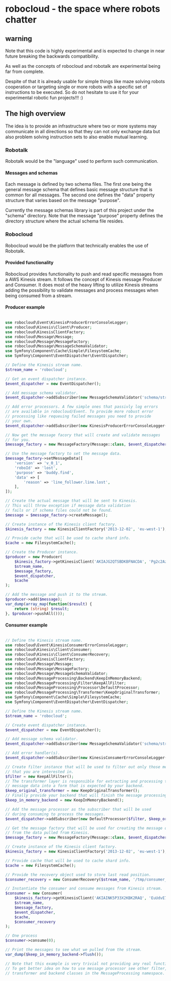 # robocloud - the space where robots chatter

## warning
Note that this code is highly experimental and is expected to change
in near future breaking the backwards compatibility.

As well as the concepts of robocloud and robotalk are experimental
being far from complete.

Despite of that it is already usable for simple things like maze 
solving robots cooperation or targeting single or more robots with
a specific set of instructions to be executed. So do not hesitate 
to use it for your experimental robotic fun projects!!! :)

## The high overview
The idea is to provide an infrastructure where two or more systems may
communicate in all directions so that they can not only exchange
data but also problem solving instruction sets to also enable mutual 
learning.

### Robotalk
Robotalk would be the "language" used to perform such communication.

#### Messages and schemas
Each message is defined by two schema files. The first one being the 
general message schema that defines basic message structure that is
common for all messages. The second one defines the "data" property
structure that varies based on the message "purpose".

Currently the message schemas library is part of this project under
the "schema" directory. Note that the message "purpose" property 
defines the directory structure where the actual schema file resides.


### Robocloud
Robocloud would be the platform that technically enables the use of
Robotalk.

#### Provided functionality
Robocloud provides functionality to push and read specific messages
from a AWS Kinesis stream. It follows the concept of Kinesis message 
Producer and Consumer. It does most of the heavy lifting to utilize 
Kinesis streams adding the possibility to validate messages and 
process messages when being consumed from a stream.

#### Producer example

```php

use robocloud\Event\KinesisProducerErrorConsoleLogger;
use robocloud\Kinesis\Client\Producer;
use robocloud\KinesisClientFactory;
use robocloud\Message\Message;
use robocloud\Message\MessageFactory;
use robocloud\Message\MessageSchemaValidator;
use Symfony\Component\Cache\Simple\FilesystemCache;
use Symfony\Component\EventDispatcher\EventDispatcher;

// Define the Kinesis stream name.
$stream_name = 'robocloud';

// Get an event dispatcher instance.
$event_dispatcher = new EventDispatcher();

// Add message schema validator.
$event_dispatcher->addSubscriber(new MessageSchemaValidator('schema/stream/robocloud/message'));

// Add error processors. A few simple ones that passivly log errors
// are available in robocloud/Event. To provide more robust error
// processing like requeuing failed messages you need to provide
// your own.
$event_dispatcher->addSubscriber(new KinesisProducerErrorConsoleLogger());

// Now get the message facory that will create and validate messages
// for you.
$message_factory = new MessageFactory(Message::class, $event_dispatcher);

// Use the message factory to set the message data.
$message_factory->setMessageData([
    'version' => 'v_0_1',
    'roboId' => 'lost',
    'purpose' => 'buddy.find',
    'data' => [
        'reason' => 'line_follower.line.lost',
    ],
]);

// Create the actual message that will be sent to Kinesis.
// This will throw exception if message data validation
// fails or if schema files could not be found.
$message = $message_factory->createMessage();

// Create instance of the Kinesis client factory.
$kinesis_factory = new KinesisClientFactory('2013-12-02', 'eu-west-1');

// Provide cache that will be used to cache shard info.
$cache = new FilesystemCache();

// Create the Producer instance.
$producer = new Producer(
    $kinesis_factory->getKinesisClient('AKIAJG2QTSBDKBFNACDA', 'Pg2c2AzMfY/5koj6b0IO3GgOvgF/m5nUDayjBOh/'),
    $stream_name,
    $message_factory,
    $event_dispatcher,
    $cache
);

// Add the message and push it to the stream.
$producer->add($message);
var_dump(array_map(function($result) {
    return (string) $result;
}, $producer->pushAll()));

```

#### Consumer example

```php

// Define the Kinesis stream name.
use robocloud\Event\KinesisConsumerErrorConsoleLogger;
use robocloud\Kinesis\Client\Consumer;
use robocloud\Kinesis\Client\ConsumerRecovery;
use robocloud\KinesisClientFactory;
use robocloud\Message\Message;
use robocloud\Message\MessageFactory;
use robocloud\Message\MessageSchemaValidator;
use robocloud\MessageProcessing\Backend\KeepInMemoryBackend;
use robocloud\MessageProcessing\Filter\KeepAllFilter;
use robocloud\MessageProcessing\Processor\DefaultProcessor;
use robocloud\MessageProcessing\Transformer\KeepOriginalTransformer;
use Symfony\Component\Cache\Simple\FilesystemCache;
use Symfony\Component\EventDispatcher\EventDispatcher;

// Define the Kinesis stream name.
$stream_name = 'robocloud';

// Create event dispatcher instance.
$event_dispatcher = new EventDispatcher();

// Add message schema validator.
$event_dispatcher->addSubscriber(new MessageSchemaValidator('schema/stream/robocloud/message'));

// Add error handler(s).
$event_dispatcher->addSubscriber(new KinesisConsumerErrorConsoleLogger());

// Create filter instance that will be used to filter out only those messages
// that you are interested in.
$filter = new KeepAllFilter();
// The transformer layer is responsible for extracting and processing the
// message data into a form that is expected by your backend.
$keep_original_transformer = new KeepOriginalTransformer();
// Finally provide your backend that will finish the message processing.
$keep_in_memory_backend = new KeepInMemoryBackend();

// Add the message processor as the subscriber that will be used
// during consuming to process the messages.
$event_dispatcher->addSubscriber(new DefaultProcessor($filter, $keep_original_transformer, $keep_in_memory_backend));

// Get the message factory that will be used for creating the message objects
// from the data pulled from Kinesis.
$message_factory = new MessageFactory(Message::class, $event_dispatcher);

// Create instance of the Kinesis client factory.
$kinesis_factory = new KinesisClientFactory('2013-12-02', 'eu-west-1');

// Provide cache that will be used to cache shard info.
$cache = new FilesystemCache();

// Provide the recovery object used to store last read position.
$consumer_recovery = new ConsumerRecovery($stream_name, '/tmp/consumer_recovery.rec');

// Instantiate the consumer and consume messages from Kinesis stream.
$consumer = new Consumer(
    $kinesis_factory->getKinesisClient('AKIAINK5P33X2KBK2RAQ', 'EuUdvE7WW0SKaEpGWMWHvN5M+gIjGaoLAVTYzzhV'),
    $stream_name,
    $message_factory,
    $event_dispatcher,
    $cache,
    $consumer_recovery
);

// One process
$consumer->consume(0);

// Print the messages to see what we pulled from the stream.
var_dump($keep_in_memory_backend->flush());

// Note that this example is very trivial not providing any real functionality.
// To get better idea on how to use message processor see other filter,
// transformer and backend classes in the MessageProcessing namespace.

```
